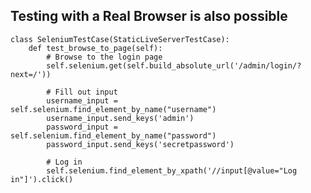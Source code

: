 ## Testing with a Real Browser is also possible

    class SeleniumTestCase(StaticLiveServerTestCase):
        def test_browse_to_page(self):
            # Browse to the login page
            self.selenium.get(self.build_absolute_url('/admin/login/?next=/'))
    
            # Fill out input
            username_input = self.selenium.find_element_by_name("username")
            username_input.send_keys('admin')
            password_input = self.selenium.find_element_by_name("password")
            password_input.send_keys('secretpassword')
            
            # Log in
            self.selenium.find_element_by_xpath('//input[@value="Log in"]').click()
